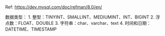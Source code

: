 Ref: https://dev.mysql.com/doc/refman/8.0/en/

数据类型：
    1. 整型：TINYINT、SMALLINT、MEDIUMINT、INT、BIGINT
    2. 浮点数：FLOAT、DOUBLE
    3. 字符串：char、varchar、text
    4. 时间和日期：DATETIME、TIMESTAMP

